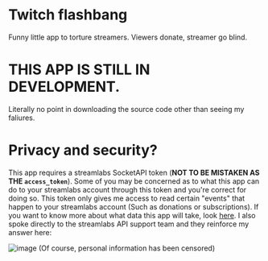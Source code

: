 # Twitch flashbang
Funny little app to torture streamers. Viewers donate, streamer go blind.

# THIS APP IS STILL IN DEVELOPMENT.
Literally no point in downloading the source code other than seeing my faliures.

# Privacy and security?
This app requires a streamlabs SocketAPI token (**NOT TO BE MISTAKEN AS THE `access_token`**). Some of you may be concerned as to what this app can do to your streamlabs account through this token and you're correct for doing so. This token only gives me access to read certain "events" that happen to your streamlabs account (Such as donations or subscriptions). If you want to know more about what data this app will take, look [here](https://dev.streamlabs.com/docs/socket-api). I also spoke directly to the streamlabs API support team and they reinforce my answer here: 

![image](https://user-images.githubusercontent.com/80382462/194613157-9bde38f6-878a-4a94-9296-33ff6cac2958.png)
(Of course, personal information has been censored)
